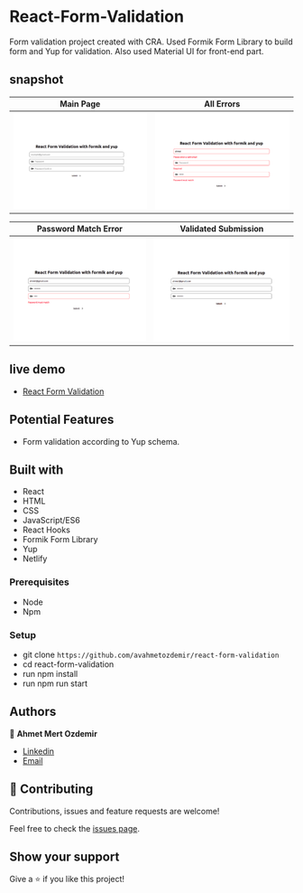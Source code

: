 # React-Form-Validation

Form validation project created with CRA. Used Formik Form Library to build form and Yup for validation. Also used Material UI for front-end part.

## snapshot

| Main Page   |      All Errors     |
|--------------|:-------------------:|
| <img width="361" alt="main" src="https://github.com/avahmetozdemir/react-form-validation/blob/main/images/welcome-page.png?raw=true">    |  <img width="361" alt="all-errors" src="https://github.com/avahmetozdemir/react-form-validation/blob/main/images/all-errors.png?raw=true">       |

|  Password Match Error   |      Validated Submission     |
|--------------|:-------------------:|
| <img width="361" alt="password-error" src="https://github.com/avahmetozdemir/react-form-validation/blob/main/images/password-match-error.png?raw=true">    |  <img width="361" alt="validated" src="https://github.com/avahmetozdemir/react-form-validation/blob/main/images/validated.png?raw=true">       |

## live demo
-  [React Form Validation](https://form-validation-formik-yup.netlify.app/)

## Potential Features
- Form validation according to Yup schema.

## Built with
- React
- HTML
- CSS
- JavaScript/ES6
- React Hooks
- Formik Form Library
- Yup 
- Netlify

### Prerequisites

- Node
- Npm

### Setup

- git clone `https://github.com/avahmetozdemir/react-form-validation`
- cd react-form-validation
- run npm install
- run npm run start

## Authors

👤 **Ahmet Mert Ozdemir**

- [Linkedin](https://www.linkedin.com/in/ahmetmozdemir/)
- [Email](avamertozdemir@gmail.com)

## 🤝 Contributing

Contributions, issues and feature requests are welcome!

Feel free to check the [issues page](https://github.com/avahmetozdemir/react-form-validation/issues).

## Show your support

Give a ⭐️ if you like this project!
